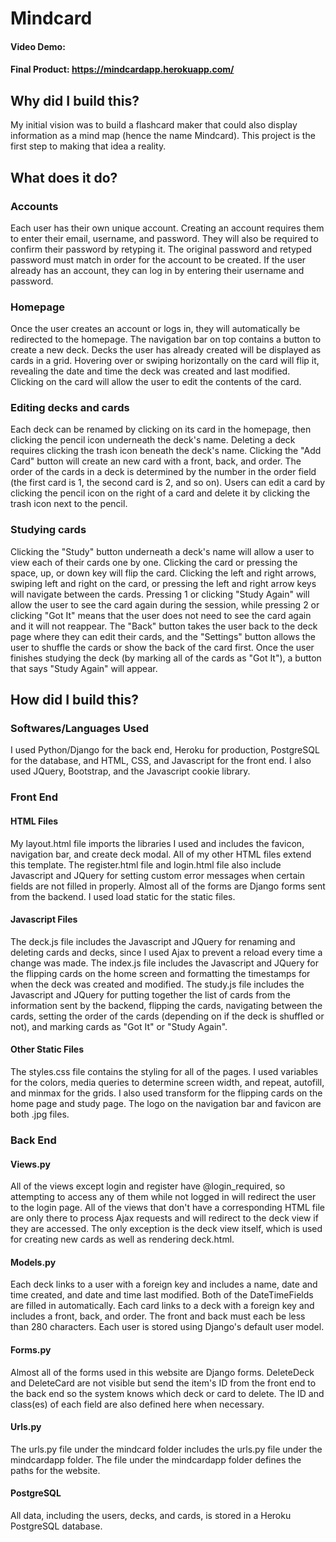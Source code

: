 # Mindcard
#### Video Demo:  <URL HERE>
#### Final Product: <https://mindcardapp.herokuapp.com/>

## Why did I build this?

My initial vision was to build a flashcard maker that could also display information as a mind map (hence the name Mindcard). This project is the first step to making that idea a reality.

## What does it do?

### Accounts

Each user has their own unique account. Creating an account requires them to enter their email, username, and password. They will also be required to confirm their password by retyping it. The original password and retyped password must match in order for the account to be created. If the user already has an account, they can log in by entering their username and password.

### Homepage

Once the user creates an account or logs in, they will automatically be redirected to the homepage. The navigation bar on top contains a button to create a new deck. Decks the user has already created will be displayed as cards in a grid. Hovering over or swiping horizontally on the card will flip it, revealing the date and time the deck was created and last modified. Clicking on the card will allow the user to edit the contents of the card.

### Editing decks and cards

Each deck can be renamed by clicking on its card in the homepage, then clicking the pencil icon underneath the deck's name. Deleting a deck requires clicking the trash icon beneath the deck's name. Clicking the "Add Card" button will create an new card with a front, back, and order. The order of the cards in a deck is determined by the number in the order field (the first card is 1, the second card is 2, and so on). Users can edit a card by clicking the pencil icon on the right of a card and delete it by clicking the trash icon next to the pencil.

### Studying cards

Clicking the "Study" button underneath a deck's name will allow a user to view each of their cards one by one. Clicking the card or pressing the space, up, or down key will flip the card. Clicking the left and right arrows, swiping left and right on the card, or pressing the left and right arrow keys will navigate between the cards. Pressing 1 or clicking "Study Again" will allow the user to see the card again during the session, while pressing 2 or clicking "Got It" means that the user does not need to see the card again and it will not reappear. The "Back" button takes the user back to the deck page where they can edit their cards, and the "Settings" button allows the user to shuffle the cards or show the back of the card first. Once the user finishes studying the deck (by marking all of the cards as "Got It"), a button that says "Study Again" will appear.

## How did I build this?

### Softwares/Languages Used

I used Python/Django for the back end, Heroku for production, PostgreSQL for the database, and HTML, CSS, and Javascript for the front end. I also used JQuery, Bootstrap, and the Javascript cookie library. 

### Front End

#### HTML Files

My layout.html file imports the libraries I used and includes the favicon, navigation bar, and create deck modal. All of my other HTML files extend this template. The register.html file and login.html file also include Javascript and JQuery for setting custom error messages when certain fields are not filled in properly. Almost all of the forms are Django forms sent from the backend. I used load static for the static files.

#### Javascript Files

The deck.js file includes the Javascript and JQuery for renaming and deleting cards and decks, since I used Ajax to prevent a reload every time a change was made. The index.js file includes the Javascript and JQuery for the flipping cards on the home screen and formatting the timestamps for when the deck was created and modified. The study.js file includes the Javascript and JQuery for putting together the list of cards from the information sent by the backend, flipping the cards, navigating between the cards, setting the order of the cards (depending on if the deck is shuffled or not), and marking cards as "Got It" or "Study Again".

#### Other Static Files

The styles.css file contains the styling for all of the pages. I used variables for the colors, media queries to determine screen width, and repeat, autofill, and minmax for the grids. I also used transform for the flipping cards on the home page and study page. The logo on the navigation bar and favicon are both .jpg files.

### Back End

#### Views.py

All of the views except login and register have @login_required, so attempting to access any of them while not logged in will redirect the user to the login page. All of the views that don't have a corresponding HTML file are only there to process Ajax requests and will redirect to the deck view if they are accessed. The only exception is the deck view itself, which is used for creating new cards as well as rendering deck.html.

#### Models.py

Each deck links to a user with a foreign key and includes a name, date and time created, and date and time last modified. Both of the DateTimeFields are filled in automatically. Each card links to a deck with a foreign key and includes a front, back, and order. The front and back must each be less than 280 characters. Each user is stored using Django's default user model.

#### Forms.py

Almost all of the forms used in this website are Django forms. DeleteDeck and DeleteCard are not visible but send the item's ID from the front end to the back end so the system knows which deck or card to delete. The ID and class(es) of each field are also defined here when necessary.

#### Urls.py

The urls.py file under the mindcard folder includes the urls.py file under the mindcardapp folder. The file under the mindcardapp folder defines the paths for the website.

#### PostgreSQL

All data, including the users, decks, and cards, is stored in a Heroku PostgreSQL database.
